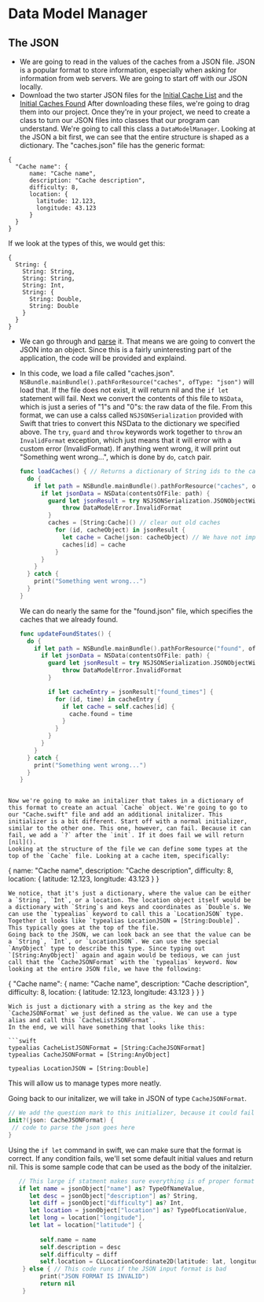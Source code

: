 # Data Model Manager

## The JSON
  - We are going to read in the values of the caches from a JSON file. JSON is a popular format to store information, especially when asking for information from web servers. We are going to start off with our JSON locally.
  - Download the two starter JSON files for the [Initial Cache List]() and the [Initial Caches Found]()
  After downloading these files, we're going to drag them into our project. Once they're in your project, we need to create a class to turn our JSON files into classes that our program can understand. We're going to call this class a `DataModelManager`.
  Looking at the JSON a bit first, we can see that the entire structure is shaped as a dictionary. The "caches.json" file has the generic format:
  ```
  {
    "Cache name": {
        name: "Cache name",
        description: "Cache description",
        difficulty: 8,
        location: {
          latitude: 12.123,
          longitude: 43.123
        }
    }
  }
  ```
If we look at the types of this, we would get this:
  ```
  {
    String: {
      String: String,
      String: String,
      String: Int,
      String: {
        String: Double,
        String: Double
      }
    }
  }
  ```

  - We can go through and [parse]() it. That means we are going to convert the JSON into an object. Since this is a fairly uninteresting part of the application, the code will be provided and explaind.
  - In this code, we load a file called "caches.json". `NSBundle.mainBundle().pathForResource("caches", ofType: "json")` will load that. If the file does not exist, it will return nil and the `if let` statement will fail. Next we convert the contents of this file to `NSData`, which is just a series of "1"s and "0"s: the raw data of the file. From this format, we can use a calss called `NSJSONSerialization` provided with Swift that tries to convert this NSData to the dictionary we specified above. The `try`, `guard` and `throw` keywords work together to `throw` an `InvalidFormat` exception, which just means that it will error with a custom error (InvalidFormat). If anything went wrong, it will print out "Something went wrong...", which is done by `do`, `catch` pair.
    ```swift
    func loadCaches() { // Returns a dictionary of String ids to the cache object
      do {
        if let path = NSBundle.mainBundle().pathForResource("caches", ofType: "json") {
          if let jsonData = NSData(contentsOfFile: path) {
            guard let jsonResult = try NSJSONSerialization.JSONObjectWithData(jsonData, options: .MutableContainers) as? CacheListJSONFormat else {
                throw DataModelError.InvalidFormat
            }
            caches = [String:Cache]() // clear out old caches
              for (id, cacheObject) in jsonResult {
                let cache = Cache(json: cacheObject) // We have not implemented this yet. We will by the end of the module
                caches[id] = cache
              }
          }
        }
      } catch {
        print("Something went wrong...")
      }
    }
    ```

    We can do nearly the same for the "found.json" file, which specifies the caches that we already found.
    ```swift
    func updateFoundStates() {
      do {
        if let path = NSBundle.mainBundle().pathForResource("found", ofType: "json") {
          if let jsonData = NSData(contentsOfFile: path) {
            guard let jsonResult = try NSJSONSerialization.JSONObjectWithData(jsonData, options: NSJSONReadingOptions.MutableContainers) as? [String:[String:Double]] else {
                throw DataModelError.InvalidFormat
            }

            if let cacheEntry = jsonResult["found_times"] {
              for (id, time) in cacheEntry {
                if let cache = self.caches[id] {
                  cache.found = time
                }
              }
            }
          }
        }
      } catch {
        print("Something went wrong...")
      }
    }
  ```
  
Now we're going to make an initalizer that takes in a dictionary of this format to create an actual `Cache` object. We're going to go to our "Cache.swift" file and add an additional initalizer. This initializer is a bit different. Start off with a normal initializer, similar to the other one. This one, however, can fail. Because it can fail, we add a `?` after the `init`. If it does fail we will return [nil]().
Looking at the structure of the file we can define some types at the top of the `Cache` file. Looking at a cache item, specifically:
```
{
    name: "Cache name",
    description: "Cache description",
    difficulty: 8,
    location: {
      latitude: 12.123,
      longitude: 43.123
    }
}
```
We notice, that it's just a dictionary, where the value can be either a `String`, `Int`, or a location. The location object itself would be a dictionary with `String`s and keys and coordinates as `Double`s. We can use the `typealias` keyword to call this a `LocationJSON` type. Together it looks like `typealias LocationJSON = [String:Double]`. This typically goes at the top of the file.
Going back to the JSON, we can look back an see that the value can be a `String`, `Int`, or `LocationJSON`. We can use the special `AnyObject` type to describe this type. Since typing out `[String:AnyObject]` again and again would be tedious, we can just call that the `CacheJSONFormat` with the `typealias` keyword. Now looking at the entire JSON file, we have the following:
```
  {
    "Cache name": {
        name: "Cache name",
        description: "Cache description",
        difficulty: 8,
        location: {
          latitude: 12.123,
          longitude: 43.123
        }
    }
  }
```
Wich is just a dictionary with a string as the key and the `CacheJSONFormat` we just defined as the value. We can use a type alias and call this `CacheListJSONFormat`.
In the end, we will have something that looks like this:

```swift
typealias CacheListJSONFormat = [String:CacheJSONFormat]
typealias CacheJSONFormat = [String:AnyObject]

typealias LocationJSON = [String:Double]
```

This will allow us to manage types more neatly.

Going back to our initalizer, we will take in JSON of type `CacheJSONFormat`.

 ```swift
 // We add the question mark to this initializer, because it could fail if the input format is incorrect
 init?(json: CacheJSONFormat) {
  // code to parse the json goes here
 }
 ```
 
 Using the `if let` command in swift, we can make sure that the format is correct. If any condition fails, we'll set some default initial values and return nil. This is some sample code that can be used as the body of the initalzier.
```swift 
   // This large if statment makes sure everything is of proper format
   if let name = jsonObject["name"] as? TypeOfNameValue,
      let desc = jsonObject["description"] as? String,
      let diff = jsonObject["difficulty"] as? Int,
      let location = jsonObject["location"] as? TypeOfLocationValue,
      let long = location["longitude"],
      let lat = location["latitude"] {
      
         self.name = name
         self.description = desc
         self.difficulty = diff
         self.location = CLLocationCoordinate2D(latitude: lat, longitude: long)
    } else { // This code runs if the JSON input format is bad
         print("JSON FORMAT IS INVALID")
         return nil
    }
```
